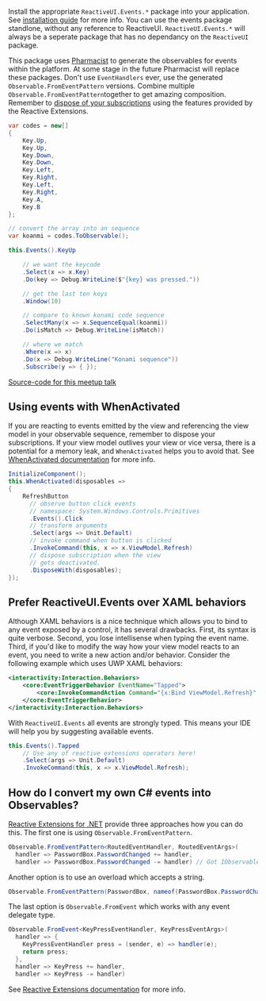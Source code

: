 Install the appropriate `ReactiveUI.Events.*` package into your application. See <a href="https://reactiveui.net/docs/getting-started/installation/">installation guide</a> for more info. You can use the events package standlone, without any reference to ReactiveUI. `ReactiveUI.Events.*` will always be a seperate package that has no dependancy on the `ReactiveUI` package.

This package uses [Pharmacist](https://github.com/reactiveui/pharmacist) to generate the observables for events within the platform. At some stage in the future Pharmacist will replace these packages. Don't use `EventHandlers` ever, use the generated `Observable.FromEventPattern` versions. Combine multiple `Observable.FromEventPattern`together to get amazing composition. Remember to [dispose of your subscriptions](https://reactiveui.net/docs/reactive-programming/#lifecycle) using the features provided by the Reactive Extensions.

```csharp
var codes = new[]
{
    Key.Up,
    Key.Up,
    Key.Down,
    Key.Down,
    Key.Left,
    Key.Right,
    Key.Left,
    Key.Right,
    Key.A,
    Key.B
};

// convert the array into an sequence
var koanmi = codes.ToObservable();

this.Events().KeyUp

    // we want the keycode
    .Select(x => x.Key)
    .Do(key => Debug.WriteLine($"{key} was pressed."))

    // get the last ten keys
    .Window(10)

    // compare to known konami code sequence
    .SelectMany(x => x.SequenceEqual(koanmi))
    .Do(isMatch => Debug.WriteLine(isMatch))

    // where we match
    .Where(x => x)
    .Do(x => Debug.WriteLine("Konami sequence"))
    .Subscribe(y => { });
```

<?# YouTube tNn-7fen3DA /?>

[Source-code for this meetup talk](https://github.com/reactiveui/meetups/blob/main/002%20-%20reactiveui-events%20-%20the%20super%20cool%20package.zip)

## Using events with WhenActivated

If you are reacting to events emitted by the view and referencing the view model in your observable sequence, remember to dispose your subscriptions. If your view model outlives your view or vice versa, there is a potential for a memory leak, and `WhenActivated` helps you to avoid that. See [WhenActivated documentation](/docs/handbook/when-activated) for more info.

```cs
InitializeComponent();
this.WhenActivated(disposables =>
{
    RefreshButton
      // observe button click events
      // namespace: System.Windows.Controls.Primitives
      .Events().Click
      // transform arguments
      .Select(args => Unit.Default)
      // invoke command when button is clicked
      .InvokeCommand(this, x => x.ViewModel.Refresh)
      // dispose subscription when the view
      // gets deactivated.
      .DisposeWith(disposables);
});
```

## Prefer ReactiveUI.Events over XAML behaviors

Although XAML behaviors is a nice technique which allows you to bind to any event exposed by a control, it has several drawbacks. First, its syntax is quite verbose. Second, you lose intellisense when typing the event name. Third, if you'd like to modify the way how your view model reacts to an event, you need to write a new action and/or behavior. Consider the following example which uses UWP XAML behaviors:

```xml
<interactivity:Interaction.Behaviors>
    <core:EventTriggerBehavior EventName="Tapped">
        <core:InvokeCommandAction Command="{x:Bind ViewModel.Refresh}" />
    </core:EventTriggerBehavior>
</interactivity:Interaction.Behaviors>
```

With `ReactiveUI.Events` all events are strongly typed. This means your IDE will help you by suggesting available events.

```cs
this.Events().Tapped
    // Use any of reactive extensions operators here!
    .Select(args => Unit.Default)
    .InvokeCommand(this, x => x.ViewModel.Refresh);
```

## How do I convert my own C# events into Observables?

[Reactive Extensions for .NET](https://github.com/dotnet/reactive) provide three approaches how you can do this. The first one is using `Observable.FromEventPattern`.

```cs
Observable.FromEventPattern<RoutedEventHandler, RoutedEventArgs>(
  handler => PasswordBox.PasswordChanged += handler,
  handler => PasswordBox.PasswordChanged -= handler) // Got IObservable here!
```

Another option is to use an overload which accepts a string.

```cs
Observable.FromEventPattern(PasswordBox, nameof(PasswordBox.PasswordChanged))
```

The last option is `Observable.FromEvent` which works with any event delegate type.

```cs
Observable.FromEvent<KeyPressEventHandler, KeyPressEventArgs>(
  handler => {
    KeyPressEventHandler press = (sender, e) => handler(e);
    return press;
  }, 
  handler => KeyPress += handler,
  handler => KeyPress -= handler)
```

See [Reactive Extensions documentation](https://reactivex.io/documentation/operators/from.html) for more info.
